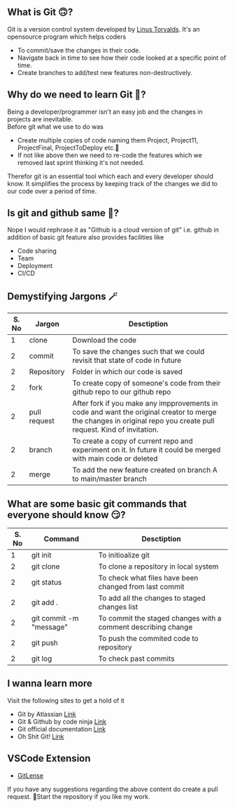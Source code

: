 ## What is Git 🙃?

Git is a version control system developed by [Linus Torvalds](https://www.linuxfoundation.org/blog/10-years-of-git-an-interview-with-git-creator-linus-torvalds/#:~:text=Linus%20Torvalds%2C%20the%20creator%20of,of%20social%20coding%20among%20programmers.). It's an opensource program which helps coders
- To commit/save the changes in their code.
- Navigate back in time to see how their code looked at a specific point of time.
- Create branches to add/test new features non-destructively.

## Why do we need to learn Git 🤔?
Being a developer/programmer isn't an easy job and the changes in projects are inevitable. 
<br>Before git what we use to do was
- Create multiple copies of code naming them Project, Project11, ProjectFinal, ProjectToDeploy etc.🥲 
- If not like above then we need to re-code the features which we removed last sprint thinking it's not needed.

Therefor git is an essential tool which each and every developer should know. It simplifies the process by keeping track of the changes we did to our code over a period of time.

## Is git and github same 🧐?
Nope I would rephrase it as "Github is a cloud version of git" i.e. github in addition of basic git feature also provides facilities like
- Code sharing
- Team
- Deployment
- CI/CD 

## Demystifying Jargons 🪄
| S. No  | Jargon                   | Desctiption |
| ------ | ---------                | ------------- |
| 1      | clone                    | Download the code |
| 2      | commit                   | To save the changes such that we could revisit that state of code in future |
| 2      | Repository               | Folder in which our code is saved |
| 2      | fork                     | To create copy of someone's code from their github repo to our github repo  |
| 2      | pull request             | After fork if you make any impprovements in code and want the original creator to merge the changes in original repo you create pull request. Kind of invitation. |
| 2      | branch                   | To create a copy of current repo and experiment on it. In future it could be merged with main code or deleted |
| 2      | merge                    | To add the new feature created on branch A to main/master branch |

## What are some basic git commands that everyone should know 😏?
| S. No  | Command                  | Desctiption |
| ------ | ---------                | ------------- |
| 1      | git init                 | To initioalize git |
| 2      | git clone                | To clone a repository in local system |
| 2      | git status               | To check what files have been changed from last commit |
| 2      | git add .                | To add all the changes to staged changes list |
| 2      | git commit -m "message"  | To commit the staged changes with a comment describing change |
| 2      | git push                 | To push the commited code to repository |
| 2      | git log                  | To check past commits |

## I wanna learn more
Visit the following sites to get a hold of it
- Git by Atlassian [Link](https://www.atlassian.com/git)
- Git & Github by code ninja [Link](https://www.youtube.com/playlist?list=PL4cUxeGkcC9goXbgTDQ0n_4TBzOO0ocPR)
- Git official documentation [Link](https://git-scm.com/docs/gittutorial)
- Oh Shit Git! [Link](https://ohshitgit.com/)

## VSCode Extension 
- [GitLense](https://marketplace.visualstudio.com/items?itemName=eamodio.gitlens)

If you have any suggestions regarding the above content do create a pull request.
🌟Start the repository if you like my work.
